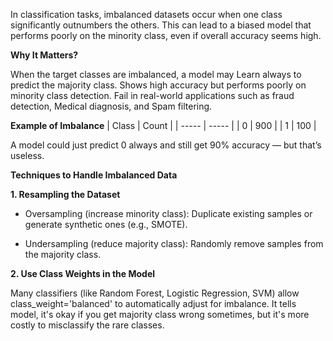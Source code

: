 In classification tasks, imbalanced datasets occur when one class significantly outnumbers the others. This can lead to a biased model that performs poorly on the minority class, even if overall accuracy seems high.

**Why It Matters?**

When the target classes are imbalanced, a model may Learn always to predict the majority class. Shows high accuracy but performs poorly on minority class detection. Fail in real-world applications such as fraud detection, Medical diagnosis, and Spam filtering.

**Example of Imbalance**
| Class | Count |
| ----- | ----- |
| 0     | 900   |
| 1     | 100   |

A model could just predict 0 always and still get 90% accuracy — but that’s useless.

**Techniques to Handle Imbalanced Data**

**1. Resampling the Dataset**

* Oversampling (increase minority class): Duplicate existing samples or generate synthetic ones (e.g., SMOTE).

* Undersampling (reduce majority class): Randomly remove samples from the majority class.

**2. Use Class Weights in the Model**

Many classifiers (like Random Forest, Logistic Regression, SVM) allow class_weight='balanced' to automatically adjust for imbalance. It tells model, it's okay if you get majority class wrong sometimes, but it's more costly to misclassify the rare classes.

